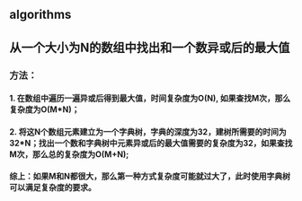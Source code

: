 ## algorithms
## 从一个大小为N的数组中找出和一个数异或后的最大值
### 方法：
#### 1. 在数组中遍历一遍异或后得到最大值，时间复杂度为O(N), 如果查找M次，那么复杂度为O(M*N)；
#### 2. 将这N个数组元素建立为一个字典树，字典的深度为32，建树所需要的时间为32*N；找出一个数和字典树中元素异或后的最大值需要的复杂度为32，如果查找M次，那么总的复杂度为O(M+N);

#### 综上：如果M和N都很大，那么第一种方式复杂度可能就过大了，此时使用字典树可以满足复杂度的要求。
